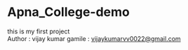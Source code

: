 # Apna_College-demo

this is my first project
<br>
Author : vijay kumar
gamile : vijaykumarvv0022@gmail.com
